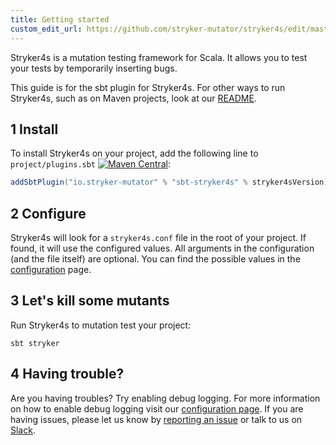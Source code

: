 ```yaml
---
title: Getting started
custom_edit_url: https://github.com/stryker-mutator/stryker4s/edit/master/docs/getting-started.md
---
```


Stryker4s is a mutation testing framework for Scala. It allows you to test your tests by temporarily inserting bugs.

This guide is for the sbt plugin for Stryker4s. For other ways to run Stryker4s, such as on Maven projects, look at our [README](https://github.com/stryker-mutator/stryker4s/blob/master/README.md#getting-started).

## 1 Install

To install Stryker4s on your project, add the following line to `project/plugins.sbt` [![Maven Central](https://img.shields.io/maven-central/v/io.stryker-mutator/stryker4s-core_2.12.svg?label=Maven%20Central&colorB=brightgreen)](https://search.maven.org/search?q=g:io.stryker-mutator):

```scala
addSbtPlugin("io.stryker-mutator" % "sbt-stryker4s" % stryker4sVersion)
```

## 2 Configure

Stryker4s will look for a `stryker4s.conf` file in the root of your project. If found, it will use the configured values. All arguments in the configuration (and the file itself) are optional. You can find the possible values in the [configuration](./configuration.md) page.

## 3 Let's kill some mutants

Run Stryker4s to mutation test your project:

```shell
sbt stryker
```

## 4 Having trouble?

Are you having troubles? Try enabling debug logging. For more information on how to enable debug logging visit our [configuration page](./configuration.md#log-level).
If you are having issues, please let us know by [reporting an issue](https://github.com/stryker-mutator/stryker4s/issues/new) or talk to us on [Slack](https://join.slack.com/t/stryker-mutator/shared_invite/enQtOTUyMTYyNTg1NDQ0LTU4ODNmZDlmN2I3MmEyMTVhYjZlYmJkOThlNTY3NTM1M2QxYmM5YTM3ODQxYmJjY2YyYzllM2RkMmM1NjNjZjM).
